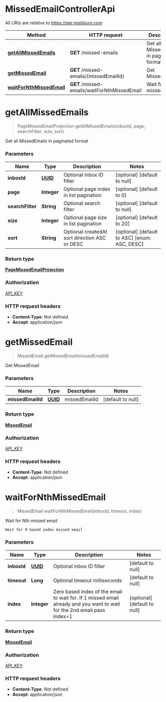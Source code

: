 # MissedEmailControllerApi

All URIs are relative to *https://api.mailslurp.com*

Method | HTTP request | Description
------------- | ------------- | -------------
[**getAllMissedEmails**](MissedEmailControllerApi#getAllMissedEmails) | **GET** /missed-emails | Get all MissedEmails in paginated format
[**getMissedEmail**](MissedEmailControllerApi#getMissedEmail) | **GET** /missed-emails/{missedEmailId} | Get MissedEmail
[**waitForNthMissedEmail**](MissedEmailControllerApi#waitForNthMissedEmail) | **GET** /missed-emails/waitForNthMissedEmail | Wait for Nth missed email


<a name="getAllMissedEmails"></a>
# **getAllMissedEmails**
> PageMissedEmailProjection getAllMissedEmails(inboxId, page, searchFilter, size, sort)

Get all MissedEmails in paginated format

### Parameters

Name | Type | Description  | Notes
------------- | ------------- | ------------- | -------------
 **inboxId** | [**UUID**](../Models/)| Optional inbox ID filter | [optional] [default to null]
 **page** | **Integer**| Optional page index in list pagination | [optional] [default to 0]
 **searchFilter** | **String**| Optional search filter | [optional] [default to null]
 **size** | **Integer**| Optional page size in list pagination | [optional] [default to 20]
 **sort** | **String**| Optional createdAt sort direction ASC or DESC | [optional] [default to ASC] [enum: ASC, DESC]

### Return type

[**PageMissedEmailProjection**](../Models/PageMissedEmailProjection)

### Authorization

[API_KEY](../README#API_KEY)

### HTTP request headers

- **Content-Type**: Not defined
- **Accept**: application/json

<a name="getMissedEmail"></a>
# **getMissedEmail**
> MissedEmail getMissedEmail(missedEmailId)

Get MissedEmail

### Parameters

Name | Type | Description  | Notes
------------- | ------------- | ------------- | -------------
 **missedEmailId** | [**UUID**](../Models/)| missedEmailId | [default to null]

### Return type

[**MissedEmail**](../Models/MissedEmail)

### Authorization

[API_KEY](../README#API_KEY)

### HTTP request headers

- **Content-Type**: Not defined
- **Accept**: application/json

<a name="waitForNthMissedEmail"></a>
# **waitForNthMissedEmail**
> MissedEmail waitForNthMissedEmail(inboxId, timeout, index)

Wait for Nth missed email

    Wait for 0 based index missed email

### Parameters

Name | Type | Description  | Notes
------------- | ------------- | ------------- | -------------
 **inboxId** | [**UUID**](../Models/)| Optional inbox ID filter | [default to null]
 **timeout** | **Long**| Optional timeout milliseconds | [default to null]
 **index** | **Integer**| Zero based index of the email to wait for. If 1 missed email already and you want to wait for the 2nd email pass index&#x3D;1 | [optional] [default to null]

### Return type

[**MissedEmail**](../Models/MissedEmail)

### Authorization

[API_KEY](../README#API_KEY)

### HTTP request headers

- **Content-Type**: Not defined
- **Accept**: application/json

